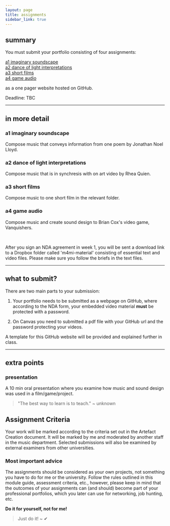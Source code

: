 ```yaml
---
layout: page
title: assignments
sidebar_link: true
---
```



## summary
You must submit your portfolio consisting of four assignments:

[a1 imaginary soundscape](#a1)   
[a2 dance of light interpretations](#a2)   
[a3 short films](#a3)   
[a4 game audio](#a4)   

as a one pager website hosted on GitHub.

Deadline: TBC

---


## in more detail

### a1 imaginary soundscape <a name="a1"></a>

Compose music that conveys information from one poem by Jonathan Noel Lloyd.

### a2 dance of light interpretations <a name="a2"></a>

Compose music that is in synchresis with on art video by Rhea Quien.

### a3 short films <a name="a3"></a>

Compose music to one short film in the relevant folder.

### a4 game audio <a name="a4"></a>

Compose music and create sound design to Brian Cox's video game, Vanquishers.

<br>

After you sign an NDA agreement in week 1, you will be sent a download link to a Dropbox folder called 'm4mi-material' consisting of essential text and video files. Please make sure you follow the briefs in the text files.

---

## what to submit?

There are two main parts to your submission:

1) Your portfolio needs to be submitted as a webpage on GitHub, where according to the NDA form, your embedded video material **must** be protected with a password.

2) On Canvas you need to submitted a pdf file with your GitHub url and the password protecting your videos.

A template for this GitHub website will be provided and explained further in class.

---

## extra points

### presentation
A 10 min oral presentation where you examine how music and sound design was used in a film/game/project.

> "The best way to learn is to teach." ~ unknown

## Assignment Criteria
Your work will be marked according to the criteria set out in the Artefact Creation document. It will be marked by me and moderated by another staff in the music department. Selected submissions will also be examined by external examiners from other universities.


### Most important advice
The assignments should be considered as your own projects, not something you have to do for me or the university. Follow the rules outlined in this module guide, assessment criteria, etc., however, please keep in mind that the outcomes of your assignments can (and should) become part of your professional portfolios, which you later can use for networking, job hunting, etc.

**Do it for yourself, not for me!**

> Just do it! ~ ✔
